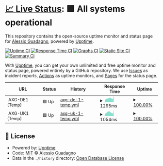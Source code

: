 # [📈 Live Status](https://AlexGuada.github.io/upptime): <!--live status--> **🟩 All systems operational**

This repository contains the open-source uptime monitor and status page for [Alessio Guadagno](https://AlexGuada.github.io/upptime), powered by [Upptime](https://github.com/upptime/upptime).

[![Uptime CI](https://github.com/AlexGuada/upptime/workflows/Uptime%20CI/badge.svg)](https://github.com/AlexGuada/upptime/actions?query=workflow%3A%22Uptime+CI%22)
[![Response Time CI](https://github.com/AlexGuada/upptime/workflows/Response%20Time%20CI/badge.svg)](https://github.com/AlexGuada/upptime/actions?query=workflow%3A%22Response+Time+CI%22)
[![Graphs CI](https://github.com/AlexGuada/upptime/workflows/Graphs%20CI/badge.svg)](https://github.com/AlexGuada/upptime/actions?query=workflow%3A%22Graphs+CI%22)
[![Static Site CI](https://github.com/AlexGuada/upptime/workflows/Static%20Site%20CI/badge.svg)](https://github.com/AlexGuada/upptime/actions?query=workflow%3A%22Static+Site+CI%22)
[![Summary CI](https://github.com/AlexGuada/upptime/workflows/Summary%20CI/badge.svg)](https://github.com/AlexGuada/upptime/actions?query=workflow%3A%22Summary+CI%22)

With [Upptime](https://upptime.js.org), you can get your own unlimited and free uptime monitor and status page, powered entirely by a GitHub repository. We use [Issues](https://github.com/AlexGuada/upptime/issues) as incident reports, [Actions](https://github.com/AlexGuada/upptime/actions) as uptime monitors, and [Pages](https://AlexGuada.github.io/upptime) for the status page.

<!--start: status pages-->
<!-- This summary is generated by Upptime (https://github.com/upptime/upptime) -->
<!-- Do not edit this manually, your changes will be overwritten -->
<!-- prettier-ignore -->
| URL | Status | History | Response Time | Uptime |
| --- | ------ | ------- | ------------- | ------ |
| <img alt="" src="https://alessio-guadagno.it/favicon.ico" height="13"> AXG-DE1 (Temp) | 🟩 Up | [axg-de-1-temp.yml](https://github.com/AlexGuada/upptime/commits/HEAD/history/axg-de-1-temp.yml) | <details><summary><img alt="Response time graph" src="./graphs/axg-de-1-temp/response-time-week.png" height="20"> 1295ms</summary><br><a href="https://sts.alessio-guadagno.it/history/axg-de-1-temp"><img alt="Response time 1292" src="https://img.shields.io/endpoint?url=https%3A%2F%2Fraw.githubusercontent.com%2FAlexGuada%2Fupptime%2FHEAD%2Fapi%2Faxg-de-1-temp%2Fresponse-time.json"></a><br><a href="https://sts.alessio-guadagno.it/history/axg-de-1-temp"><img alt="24-hour response time 936" src="https://img.shields.io/endpoint?url=https%3A%2F%2Fraw.githubusercontent.com%2FAlexGuada%2Fupptime%2FHEAD%2Fapi%2Faxg-de-1-temp%2Fresponse-time-day.json"></a><br><a href="https://sts.alessio-guadagno.it/history/axg-de-1-temp"><img alt="7-day response time 1295" src="https://img.shields.io/endpoint?url=https%3A%2F%2Fraw.githubusercontent.com%2FAlexGuada%2Fupptime%2FHEAD%2Fapi%2Faxg-de-1-temp%2Fresponse-time-week.json"></a><br><a href="https://sts.alessio-guadagno.it/history/axg-de-1-temp"><img alt="30-day response time 1292" src="https://img.shields.io/endpoint?url=https%3A%2F%2Fraw.githubusercontent.com%2FAlexGuada%2Fupptime%2FHEAD%2Fapi%2Faxg-de-1-temp%2Fresponse-time-month.json"></a><br><a href="https://sts.alessio-guadagno.it/history/axg-de-1-temp"><img alt="1-year response time 1292" src="https://img.shields.io/endpoint?url=https%3A%2F%2Fraw.githubusercontent.com%2FAlexGuada%2Fupptime%2FHEAD%2Fapi%2Faxg-de-1-temp%2Fresponse-time-year.json"></a></details> | <details><summary><a href="https://sts.alessio-guadagno.it/history/axg-de-1-temp">100.00%</a></summary><a href="https://sts.alessio-guadagno.it/history/axg-de-1-temp"><img alt="All-time uptime 100.00%" src="https://img.shields.io/endpoint?url=https%3A%2F%2Fraw.githubusercontent.com%2FAlexGuada%2Fupptime%2FHEAD%2Fapi%2Faxg-de-1-temp%2Fuptime.json"></a><br><a href="https://sts.alessio-guadagno.it/history/axg-de-1-temp"><img alt="24-hour uptime 100.00%" src="https://img.shields.io/endpoint?url=https%3A%2F%2Fraw.githubusercontent.com%2FAlexGuada%2Fupptime%2FHEAD%2Fapi%2Faxg-de-1-temp%2Fuptime-day.json"></a><br><a href="https://sts.alessio-guadagno.it/history/axg-de-1-temp"><img alt="7-day uptime 100.00%" src="https://img.shields.io/endpoint?url=https%3A%2F%2Fraw.githubusercontent.com%2FAlexGuada%2Fupptime%2FHEAD%2Fapi%2Faxg-de-1-temp%2Fuptime-week.json"></a><br><a href="https://sts.alessio-guadagno.it/history/axg-de-1-temp"><img alt="30-day uptime 100.00%" src="https://img.shields.io/endpoint?url=https%3A%2F%2Fraw.githubusercontent.com%2FAlexGuada%2Fupptime%2FHEAD%2Fapi%2Faxg-de-1-temp%2Fuptime-month.json"></a><br><a href="https://sts.alessio-guadagno.it/history/axg-de-1-temp"><img alt="1-year uptime 100.00%" src="https://img.shields.io/endpoint?url=https%3A%2F%2Fraw.githubusercontent.com%2FAlexGuada%2Fupptime%2FHEAD%2Fapi%2Faxg-de-1-temp%2Fuptime-year.json"></a></details>
| <img alt="" src="https://alessio-guadagno.it/favicon.ico" height="13"> AXG-UK1 (Temp) | 🟩 Up | [axg-uk-1-temp.yml](https://github.com/AlexGuada/upptime/commits/HEAD/history/axg-uk-1-temp.yml) | <details><summary><img alt="Response time graph" src="./graphs/axg-uk-1-temp/response-time-week.png" height="20"> 1054ms</summary><br><a href="https://sts.alessio-guadagno.it/history/axg-uk-1-temp"><img alt="Response time 1039" src="https://img.shields.io/endpoint?url=https%3A%2F%2Fraw.githubusercontent.com%2FAlexGuada%2Fupptime%2FHEAD%2Fapi%2Faxg-uk-1-temp%2Fresponse-time.json"></a><br><a href="https://sts.alessio-guadagno.it/history/axg-uk-1-temp"><img alt="24-hour response time 596" src="https://img.shields.io/endpoint?url=https%3A%2F%2Fraw.githubusercontent.com%2FAlexGuada%2Fupptime%2FHEAD%2Fapi%2Faxg-uk-1-temp%2Fresponse-time-day.json"></a><br><a href="https://sts.alessio-guadagno.it/history/axg-uk-1-temp"><img alt="7-day response time 1054" src="https://img.shields.io/endpoint?url=https%3A%2F%2Fraw.githubusercontent.com%2FAlexGuada%2Fupptime%2FHEAD%2Fapi%2Faxg-uk-1-temp%2Fresponse-time-week.json"></a><br><a href="https://sts.alessio-guadagno.it/history/axg-uk-1-temp"><img alt="30-day response time 1039" src="https://img.shields.io/endpoint?url=https%3A%2F%2Fraw.githubusercontent.com%2FAlexGuada%2Fupptime%2FHEAD%2Fapi%2Faxg-uk-1-temp%2Fresponse-time-month.json"></a><br><a href="https://sts.alessio-guadagno.it/history/axg-uk-1-temp"><img alt="1-year response time 1039" src="https://img.shields.io/endpoint?url=https%3A%2F%2Fraw.githubusercontent.com%2FAlexGuada%2Fupptime%2FHEAD%2Fapi%2Faxg-uk-1-temp%2Fresponse-time-year.json"></a></details> | <details><summary><a href="https://sts.alessio-guadagno.it/history/axg-uk-1-temp">100.00%</a></summary><a href="https://sts.alessio-guadagno.it/history/axg-uk-1-temp"><img alt="All-time uptime 100.00%" src="https://img.shields.io/endpoint?url=https%3A%2F%2Fraw.githubusercontent.com%2FAlexGuada%2Fupptime%2FHEAD%2Fapi%2Faxg-uk-1-temp%2Fuptime.json"></a><br><a href="https://sts.alessio-guadagno.it/history/axg-uk-1-temp"><img alt="24-hour uptime 100.00%" src="https://img.shields.io/endpoint?url=https%3A%2F%2Fraw.githubusercontent.com%2FAlexGuada%2Fupptime%2FHEAD%2Fapi%2Faxg-uk-1-temp%2Fuptime-day.json"></a><br><a href="https://sts.alessio-guadagno.it/history/axg-uk-1-temp"><img alt="7-day uptime 100.00%" src="https://img.shields.io/endpoint?url=https%3A%2F%2Fraw.githubusercontent.com%2FAlexGuada%2Fupptime%2FHEAD%2Fapi%2Faxg-uk-1-temp%2Fuptime-week.json"></a><br><a href="https://sts.alessio-guadagno.it/history/axg-uk-1-temp"><img alt="30-day uptime 100.00%" src="https://img.shields.io/endpoint?url=https%3A%2F%2Fraw.githubusercontent.com%2FAlexGuada%2Fupptime%2FHEAD%2Fapi%2Faxg-uk-1-temp%2Fuptime-month.json"></a><br><a href="https://sts.alessio-guadagno.it/history/axg-uk-1-temp"><img alt="1-year uptime 100.00%" src="https://img.shields.io/endpoint?url=https%3A%2F%2Fraw.githubusercontent.com%2FAlexGuada%2Fupptime%2FHEAD%2Fapi%2Faxg-uk-1-temp%2Fuptime-year.json"></a></details>

<!--end: status pages-->

## 📄 License

- Powered by: [Upptime](https://github.com/upptime/upptime)
- Code: [MIT](./LICENSE) © [Alessio Guadagno](https://AlexGuada.github.io/upptime)
- Data in the `./history` directory: [Open Database License](https://opendatacommons.org/licenses/odbl/1-0/)
